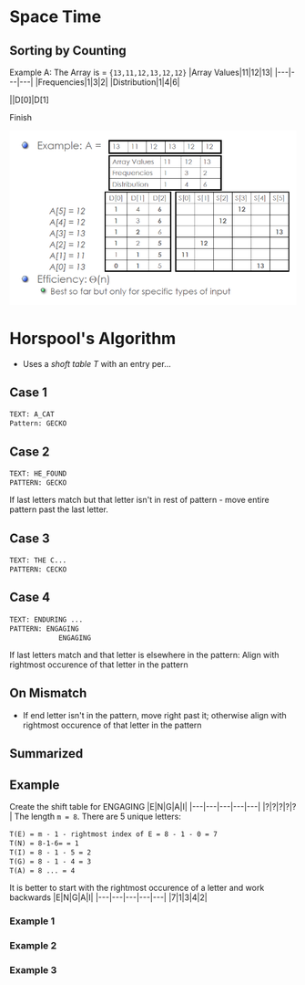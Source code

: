 # Space Time
## Sorting by Counting
Example A:
The Array is = `{13,11,12,13,12,12}`
|Array Values|11|12|13|
|---|---|---|
|Frequencies|1|3|2|
|Distribution|1|4|6|

||D[0]|D[1]

Finish

![Sorting by Counting](img/sortingbycounting.png)

# Horspool's Algorithm
* Uses a *shoft table T* with an entry per...

## Case 1
```
TEXT: A_CAT
Pattern: GECKO
```

## Case 2
```
TEXT: HE_FOUND
PATTERN: GECKO
```
If last letters match but that letter isn't in rest of pattern - move entire pattern past the last letter.
## Case 3
```
TEXT: THE C...
PATTERN: CECKO
```
## Case 4
```
TEXT: ENDURING ...
PATTERN: ENGAGING 
            ENGAGING
```
If last letters match and that letter is elsewhere in the pattern:
Align with rightmost occurence of that letter in the pattern

## On Mismatch
* If end letter isn't in the pattern, move right past it; otherwise align with rightmost occurence of that letter in the pattern

## Summarized

## Example
Create the shift table for ENGAGING
|E|N|G|A|I|
|---|---|---|---|---|
|?|?|?|?|?|
The length `m = 8`. There are 5 unique letters:
```
T(E) = m - 1 - rightmost index of E = 8 - 1 - 0 = 7
T(N) = 8-1-6= = 1
T(I) = 8 - 1 - 5 = 2
T(G) = 8 - 1 - 4 = 3
T(A) = 8 ... = 4
```
It is better to start with the rightmost occurence of a letter and work backwards
|E|N|G|A|I|
|---|---|---|---|---|
|7|1|3|4|2|

### Example 1
### Example 2
### Example 3